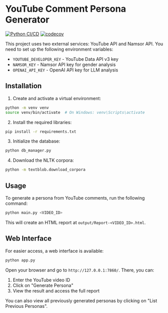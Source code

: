 # YouTube Comment Persona Generator

[![Python CI/CD](https://github.com/klebermagno/persona_from_comments/actions/workflows/python-ci.yml/badge.svg)](https://github.com/klebermagno/persona_from_comments/actions/workflows/python-ci.yml)
[![codecov](https://codecov.io/gh/klebermagno/persona_from_comments/branch/main/graph/badge.svg)](https://codecov.io/gh/klebermagno/persona_from_comments)

This project uses two external services: YouTube API and Namsor API.
You need to set up the following environment variables:

* `YOUTUBE_DEVELOPER_KEY` - YouTube Data API v3 key
* `NAMSOR_KEY` - Namsor API key for gender analysis
* `OPENAI_API_KEY` - OpenAI API key for LLM analysis

## Installation

1. Create and activate a virtual environment:
```bash
python -m venv venv
source venv/bin/activate  # On Windows: venv\Scripts\activate
```

2. Install the required libraries:
```bash
pip install -r requirements.txt
```

3. Initialize the database:
```bash
python db_manager.py
```

4. Download the NLTK corpora:
```bash
python -m textblob.download_corpora
```

## Usage

To generate a persona from YouTube comments, run the following command:
```bash
python main.py <VIDEO_ID>
```
This will create an HTML report at `output/Report-<VIDEO_ID>.html`.

## Web Interface

For easier access, a web interface is available:
```bash
python app.py
```
Open your browser and go to `http://127.0.0.1:7860/`. There, you can:

1. Enter the YouTube video ID
2. Click on "Generate Persona"
3. View the result and access the full report

You can also view all previously generated personas by clicking on "List Previous Personas".
